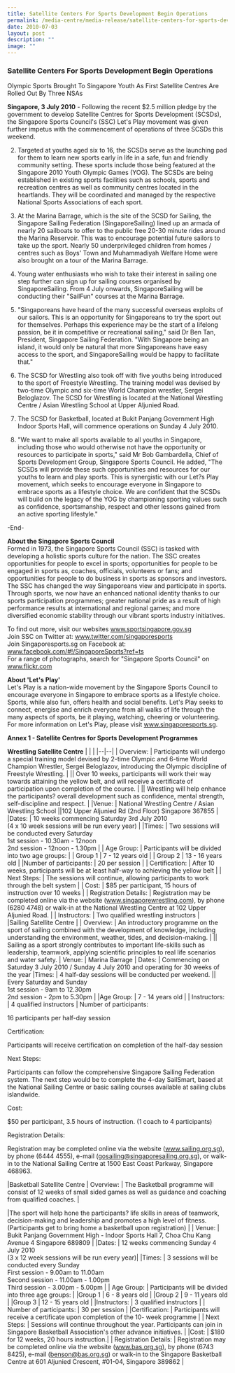 ```yaml
---
title: Satellite Centers For Sports Development Begin Operations
permalink: /media-centre/media-release/satellite-centers-for-sports-development-begin-operations/
date: 2010-07-03
layout: post
description: ""
image: ""
---
```

### **Satellite Centers For Sports Development Begin Operations**

Olympic Sports Brought To Singapore Youth As First Satellite Centres Are Rolled Out By Three NSAs

**Singapore, 3 July 2010** - Following the recent $2.5 million pledge by the government to develop Satellite Centres for Sports Development (SCSDs), the Singapore Sports Council's (SSC) Let's Play movement was given further impetus with the commencement of operations of three SCSDs this weekend.

2. Targeted at youths aged six to 16, the SCSDs serve as the launching pad for them to learn new sports early in life in a safe, fun and friendly community setting. These sports include those being featured at the Singapore 2010 Youth Olympic Games (YOG). The SCSDs are being established in existing sports facilities such as schools, sports and recreation centres as well as community centres located in the heartlands. They will be coordinated and managed by the respective National Sports Associations of each sport.

3. At the Marina Barrage, which is the site of the SCSD for Sailing, the Singapore Sailing Federation (SingaporeSailing) lined up an armada of nearly 20 sailboats to offer to the public free 20-30 minute rides around the Marina Reservoir. This was to encourage potential future sailors to take up the sport. Nearly 50 underprivileged children from homes / centres such as Boys' Town and Muhammadiyah Welfare Home were also brought on a tour of the Marina Barrage.

4. Young water enthusiasts who wish to take their interest in sailing one step further can sign up for sailing courses organised by SingaporeSailing. From 4 July onwards, SingaporeSailing will be conducting their "SailFun" courses at the Marina Barrage.

5. "Singaporeans have heard of the many successful overseas exploits of our sailors. This is an opportunity for Singaporeans to try the sport out for themselves. Perhaps this experience may be the start of a lifelong passion, be it in competitive or recreational sailing," said Dr Ben Tan, President, Singapore Sailing Federation. "With Singapore being an island, it would only be natural that more Singaporeans have easy access to the sport, and SingaporeSailing would be happy to facilitate that."

6. The SCSD for Wrestling also took off with five youths being introduced to the sport of Freestyle Wrestling. The training model was devised by two-time Olympic and six-time World Champion wrestler, Sergei Beloglazov. The SCSD for Wrestling is located at the National Wrestling Centre / Asian Wrestling School at Upper Aljunied Road.

7. The SCSD for Basketball, located at Bukit Panjang Government High Indoor Sports Hall, will commence operations on Sunday 4 July 2010.

8. "We want to make all sports available to all youths in Singapore, including those who would otherwise not have the opportunity or resources to participate in sports," said Mr Bob Gambardella, Chief of Sports Development Group, Singapore Sports Council. He added, "The SCSDs will provide these such opportunities and resources for our youths to learn and play sports. This is synergistic with our Let?s Play movement, which seeks to encourage everyone in Singapore to embrace sports as a lifestyle choice. We are confident that the SCSDs will build on the legacy of the YOG by championing sporting values such as confidence, sportsmanship, respect and other lessons gained from an active sporting lifestyle."

-End-

**About the Singapore Sports Council**
<br>
Formed in 1973, the Singapore Sports Council (SSC) is tasked with developing a holistic sports culture for the nation. The SSC creates opportunities for people to excel in sports; opportunities for people to be engaged in sports as, coaches, officials, volunteers or fans; and opportunities for people to do business in sports as sponsors and investors. The SSC has changed the way Singaporeans view and participate in sports. Through sports, we now have an enhanced national identity thanks to our sports participation programmes; greater national pride as a result of high performance results at international and regional games; and more diversified economic stability through our vibrant sports industry initiatives.

To find out more, visit our websites www.sportsingapore.gov.sg
<br>
Join SSC on Twitter at: www.twitter.com/singaporesports
<br>
Join Singaporesports.sg on Facebook at: www.facebook.com/#!/SingaporeSports?ref=ts
<br>
For a range of photographs, search for "Singapore Sports Council" on www.flickr.com

**About 'Let's Play'**
<br>
Let's Play is a nation-wide movement by the Singapore Sports Council to encourage everyone in Singapore to embrace sports as a lifestyle choice. Sports, while also fun, offers health and social benefits. Let's Play seeks to connect, energise and enrich everyone from all walks of life through the many aspects of sports, be it playing, watching, cheering or volunteering. For more information on Let's Play, please visit www.singaporesports.sg.

**Annex 1 - Satellite Centres for Sports Development Programmes**




**Wrestling Satellite Centre**
| | |
|--|--|
| Overview: | Participants will undergo a special training model devised by 2-time Olympic and 6-time World Champion Wrestler, Sergei Beloglazov, introducing the Olympic discipline of Freestyle Wrestling. |
|| Over 10 weeks, participants will work their way towards attaining the yellow belt, and will receive a certificate of participation upon completion of the course. |
|| Wrestling will help enhance the participants? overall development such as confidence, mental strength, self-discipline and respect. |
|Venue: | National Wrestling Centre / Asian Wrestling School
||102 Upper Aljunied Rd (2nd Floor) Singapore 367855 |
|Dates: | 10 weeks commencing Saturday 3rd July 2010<br>(4 x 10 week sessions will be run every year) |
|Times: | Two sessions will be conducted every Saturday<br>1st session - 10.30am - 12noon<br>2nd session - 12noon - 1.30pm |
| Age Group: | Participants will be divided into two age groups: |
| Group 1 | 7 - 12 years old |
| Group 2 | 13 - 16 years old |
|Number of participants: | 20 per session |
| Certification: | After 10 weeks, participants will be at least half-way to achieving the yellow belt |
| Next Steps: | The sessions will continue, allowing participants to work through the belt system |
| Cost: | $85 per participant, 15 hours of instruction over 10 weeks |
| Registration Details: | Registration may be completed online via the website (www.singaporewrestling.com), by phone (6280 4748) or walk-in at the National Wrestling Centre at 102 Upper Aljunied Road. |
| Instructors: | Two qualified wrestling instructors |
<br>
|Sailing Satellite Centre |
| Overview: | An introductory programme on the sport of sailing combined with the development of knowledge, including understanding the environment, weather, tides, and decision-making. |
|| Sailing as a sport strongly contributes to important life-skills such as leadership, teamwork, applying scientific principles to real life scenarios and water safety.
| Venue: | Marina Barrage
| Dates: | Commencing on Saturday 3 July 2010 / Sunday 4 July 2010 and operating for 30 weeks of the year
|Times: | 4 half-day sessions will be conducted per weekend.
|| Every Saturday and Sunday<br>1st session - 9am to 12.30pm<br> 2nd session - 2pm to 5.30pm |
|Age Group: | 7 - 14 years old |
| Instructors: | 4 qualified instructors |
Number of participants:

16 participants per half-day session

 

Certification:

Participants will receive certification on completion of the half-day session

 

Next Steps:

Participants can follow the comprehensive Singapore Sailing Federation system. The next step would be to complete the 4-day SailSmart, based at the National Sailing Centre or basic sailing courses available at sailing clubs islandwide.

 

Cost:

$50 per participant, 3.5 hours of instruction. (1 coach to 4 participants)

 

Registration Details:

Registration may be completed online via the website (www.sailing.org.sg), by phone (6444 4555), e-mail (gosailing@singaporesailing.org.sg), or walk-in to the National Sailing Centre at 1500 East Coast Parkway, Singapore 468963.

 

 

 

 

|Basketball Satellite Centre | Overview: | The Basketball programme will consist of 12 weeks of small sided games as well as guidance and coaching from qualified coaches. |

|The sport will help hone the participants? life skills in areas of teamwork, decision-making and leadership and promotes a high level of fitness. (Participants get to bring home a basketball upon registration) |
| Venue: | Bukit Panjang Government High - Indoor Sports Hall 7, Choa Chu Kang Avenue 4 Singapore 689809 |
|Dates: | 12 weeks commencing Sunday 4 July 2010<br>(3 x 12 week sessions will be run every year)|
|Times: | 3 sessions will be conducted every Sunday<br>First session - 9.00am to 11.00am<br>Second session - 11.00am - 1.00pm<br>Third session - 3.00pm - 5.00pm |
| Age Group: | Participants will be divided into three age groups: |
|Group 1 | 6 - 8 years old |
|Group 2 | 9 - 11 years old |
|Group 3 | 12 - 15 years old |
|Instructors: | 3 qualified instructors |
| Number of participants: | 30 per session |
|Certification: | Participants will receive a certificate upon completion of the 10- week programme |
| Next Steps: | Sessions will continue throughout the year. Participants can join in Singapore Basketball Association's other advance initiatives. |
|Cost: | $180 for 12 weeks, 20 hours instruction.|
| Registration Details: | Registration may be completed online via the website (www.bas.org.sg), by phone (6743 8425), e-mail (benson@bas.org.sg) or walk-in to the Singapore Basketball Centre at 601 Aljunied Crescent, #01-04, Singapore 389862 |